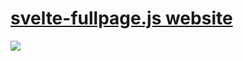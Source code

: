 # [svelte-fullpage.js website](https://svelte-fullpage.js.org)

![](https://raw.githubusercontent.com/negrel/svelte-fullpage.js/master/resources/example.gif)
